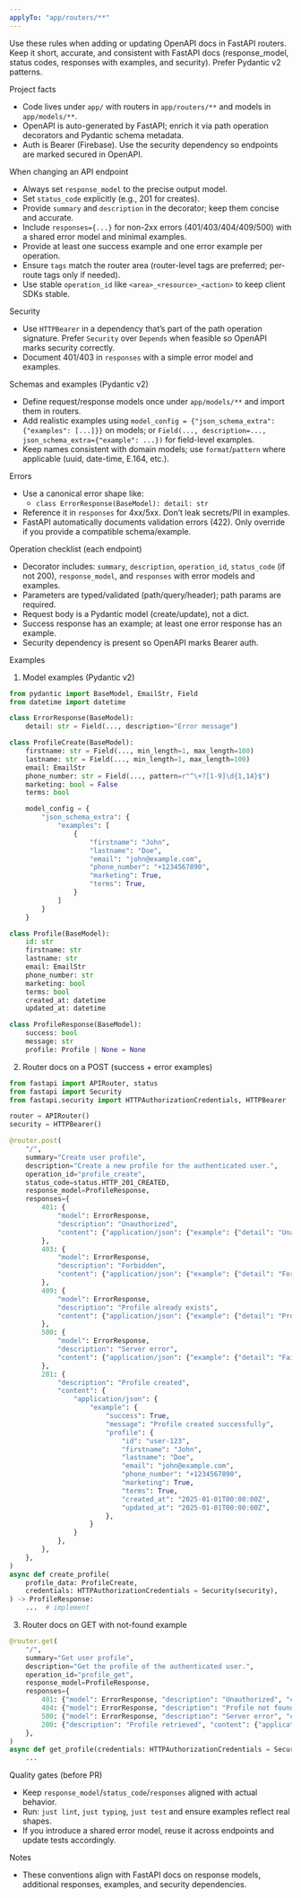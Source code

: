 ```yaml
---
applyTo: "app/routers/**"
---
```


Use these rules when adding or updating OpenAPI docs in FastAPI routers. Keep it short, accurate, and consistent with FastAPI docs (response_model, status codes, responses with examples, and security). Prefer Pydantic v2 patterns.

Project facts
- Code lives under `app/` with routers in `app/routers/**` and models in `app/models/**`.
- OpenAPI is auto-generated by FastAPI; enrich it via path operation decorators and Pydantic schema metadata.
- Auth is Bearer (Firebase). Use the security dependency so endpoints are marked secured in OpenAPI.

When changing an API endpoint
- Always set `response_model` to the precise output model.
- Set `status_code` explicitly (e.g., 201 for creates).
- Provide `summary` and `description` in the decorator; keep them concise and accurate.
- Include `responses={...}` for non-2xx errors (401/403/404/409/500) with a shared error model and minimal examples.
- Provide at least one success example and one error example per operation.
- Ensure `tags` match the router area (router-level tags are preferred; per-route tags only if needed).
- Use stable `operation_id` like `<area>_<resource>_<action>` to keep client SDKs stable.

Security
- Use `HTTPBearer` in a dependency that’s part of the path operation signature. Prefer `Security` over `Depends` when feasible so OpenAPI marks security correctly.
- Document 401/403 in `responses` with a simple error model and examples.

Schemas and examples (Pydantic v2)
- Define request/response models once under `app/models/**` and import them in routers.
- Add realistic examples using `model_config = {"json_schema_extra": {"examples": [...]}}` on models; or `Field(..., description=..., json_schema_extra={"example": ...})` for field-level examples.
- Keep names consistent with domain models; use `format`/`pattern` where applicable (uuid, date-time, E.164, etc.).

Errors
- Use a canonical error shape like:
  - `class ErrorResponse(BaseModel): detail: str`
- Reference it in `responses` for 4xx/5xx. Don’t leak secrets/PII in examples.
- FastAPI automatically documents validation errors (422). Only override if you provide a compatible schema/example.

Operation checklist (each endpoint)
- Decorator includes: `summary`, `description`, `operation_id`, `status_code` (if not 200), `response_model`, and `responses` with error models and examples.
- Parameters are typed/validated (path/query/header); path params are required.
- Request body is a Pydantic model (create/update), not a dict.
- Success response has an example; at least one error response has an example.
- Security dependency is present so OpenAPI marks Bearer auth.

Examples

1) Model examples (Pydantic v2)
```python
from pydantic import BaseModel, EmailStr, Field
from datetime import datetime

class ErrorResponse(BaseModel):
	detail: str = Field(..., description="Error message")

class ProfileCreate(BaseModel):
	firstname: str = Field(..., min_length=1, max_length=100)
	lastname: str = Field(..., min_length=1, max_length=100)
	email: EmailStr
	phone_number: str = Field(..., pattern=r"^\+?[1-9]\d{1,14}$")
	marketing: bool = False
	terms: bool

	model_config = {
		"json_schema_extra": {
			"examples": [
				{
					"firstname": "John",
					"lastname": "Doe",
					"email": "john@example.com",
					"phone_number": "+1234567890",
					"marketing": True,
					"terms": True,
				}
			]
		}
	}

class Profile(BaseModel):
	id: str
	firstname: str
	lastname: str
	email: EmailStr
	phone_number: str
	marketing: bool
	terms: bool
	created_at: datetime
	updated_at: datetime

class ProfileResponse(BaseModel):
	success: bool
	message: str
	profile: Profile | None = None
```

2) Router docs on a POST (success + error examples)
```python
from fastapi import APIRouter, status
from fastapi import Security
from fastapi.security import HTTPAuthorizationCredentials, HTTPBearer

router = APIRouter()
security = HTTPBearer()

@router.post(
	"/",
	summary="Create user profile",
	description="Create a new profile for the authenticated user.",
	operation_id="profile_create",
	status_code=status.HTTP_201_CREATED,
	response_model=ProfileResponse,
	responses={
		401: {
			"model": ErrorResponse,
			"description": "Unauthorized",
			"content": {"application/json": {"example": {"detail": "Unauthorized"}}},
		},
		403: {
			"model": ErrorResponse,
			"description": "Forbidden",
			"content": {"application/json": {"example": {"detail": "Forbidden"}}},
		},
		409: {
			"model": ErrorResponse,
			"description": "Profile already exists",
			"content": {"application/json": {"example": {"detail": "Profile already exists for this user"}}},
		},
		500: {
			"model": ErrorResponse,
			"description": "Server error",
			"content": {"application/json": {"example": {"detail": "Failed to create profile"}}},
		},
		201: {
			"description": "Profile created",
			"content": {
				"application/json": {
					"example": {
						"success": True,
						"message": "Profile created successfully",
						"profile": {
							"id": "user-123",
							"firstname": "John",
							"lastname": "Doe",
							"email": "john@example.com",
							"phone_number": "+1234567890",
							"marketing": True,
							"terms": True,
							"created_at": "2025-01-01T00:00:00Z",
							"updated_at": "2025-01-01T00:00:00Z",
						},
					}
				}
			},
		},
	},
)
async def create_profile(
	profile_data: ProfileCreate,
	credentials: HTTPAuthorizationCredentials = Security(security),
) -> ProfileResponse:
	...  # implement
```

3) Router docs on GET with not-found example
```python
@router.get(
	"/",
	summary="Get user profile",
	description="Get the profile of the authenticated user.",
	operation_id="profile_get",
	response_model=ProfileResponse,
	responses={
		401: {"model": ErrorResponse, "description": "Unauthorized", "content": {"application/json": {"example": {"detail": "Unauthorized"}}}},
		404: {"model": ErrorResponse, "description": "Profile not found", "content": {"application/json": {"example": {"detail": "Profile not found"}}}},
		500: {"model": ErrorResponse, "description": "Server error", "content": {"application/json": {"example": {"detail": "Failed to retrieve profile"}}}},
		200: {"description": "Profile retrieved", "content": {"application/json": {"example": {"success": True, "message": "Profile retrieved successfully", "profile": {"id": "user-123", "firstname": "John", "lastname": "Doe", "email": "john@example.com", "phone_number": "+1234567890", "marketing": True, "terms": True, "created_at": "2025-01-01T00:00:00Z", "updated_at": "2025-01-01T00:00:00Z"}}}}},
	},
)
async def get_profile(credentials: HTTPAuthorizationCredentials = Security(security)) -> ProfileResponse:
	...
```

Quality gates (before PR)
- Keep `response_model`/`status_code`/`responses` aligned with actual behavior.
- Run: `just lint`, `just typing`, `just test` and ensure examples reflect real shapes.
- If you introduce a shared error model, reuse it across endpoints and update tests accordingly.

Notes
- These conventions align with FastAPI docs on response models, additional responses, examples, and security dependencies.
